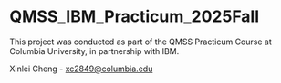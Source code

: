 # QMSS_IBM_Practicum_2025Fall
This project was conducted as part of the QMSS Practicum Course at Columbia University, in partnership with IBM.

Xinlei Cheng - xc2849@columbia.edu
